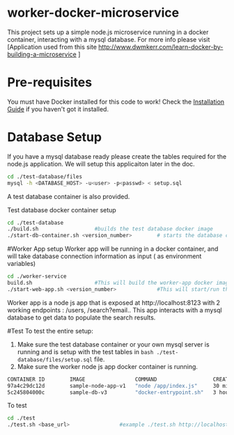# worker-docker-microservice

This project sets up a simple node.js microservice running in a docker container, interacting with a mysql database.
For more info please visit [Application used from this site http://www.dwmkerr.com/learn-docker-by-building-a-microservice ]

# Pre-requisites

You must have Docker installed for this code to work! Check the [Installation Guide](https://docs.docker.com/engine/installation/) if you haven't got it installed.

# Database Setup 
If you have a mysql database ready please create the tables required for the node.js application. We will setup this applicaiton later in the doc.


```bash
cd ./test-database/files
mysql -h <DATABASE_HOST> -u<user> -p<passwd> < setup.sql
```
A test database container is also provided. 

Test database docker container setup

```bash
cd ./test-database
./build.sh					#builds the test database docker image 
./start-db-container.sh <version_number>        # starts the database container	
```
#Worker App setup
Worker app will be running in a docker container, and will take database connection information as input ( as environment variables)

```bash
cd ./worker-service
build.sh 					#This will build the worker-app docker image
./start-web-app.sh <version_number>             #This will start/run the worker-app docker image in a container
```
Worker app is a node js app that is exposed at http://localhost:8123 with 2 working endpoints : /users, /search?email..
This app interacts with a mysql database to get data to populate the search results.

#Test
To test the entire setup:
1. Make sure the test database container or your own mysql server is running and is setup with the test tables in ```bash ./test-database/files/setup.sql``` file.
2. Make sure the worker node js app docker container is running.
```bash
CONTAINER ID        IMAGE                COMMAND                  CREATED             STATUS              PORTS                    NAMES
97a4c29dc12d        sample-node-app-v1   "node /app/index.js"     30 minutes ago      Up 30 minutes       0.0.0.0:8123->8123/tcp   worker-app
5c245804000c        sample-db-v3         "docker-entrypoint.sh"   3 hours ago         Up 3 hours          0.0.0.0:3306->3306/tcp   db
```
To test
```bash
cd ./test
./test.sh <base_url>  				#example ./test.sh http://localhost
```
